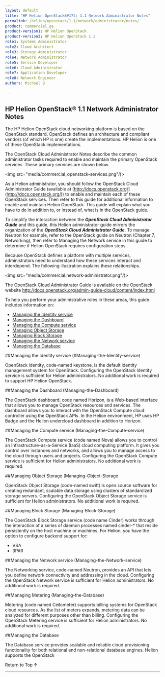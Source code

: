 ```yaml
---
layout: default
title: "HP Helion OpenStack&#174; 1.1 Network Administrator Notes"
permalink: /helion/openstack/1.1/network/administrator/notes/
product: commercial.ga
product-version1: HP Helion OpenStack
product-version2: HP Helion OpenStack 1.1
role1: Systems Administrator 
role2: Cloud Architect 
role3: Storage Administrator 
role4: Network Administrator 
role5: Service Developer 
role6: Cloud Administrator 
role7: Application Developer 
role8: Network Engineer 
authors: Michael B

---
```


<!--PUBLISHED-->


<script>

function PageRefresh {
onLoad="window.refresh"
}

PageRefresh();

</script>
<!--
<p style="font-size: small;"> <a href="/helion/openstack/1.1/">&#9664; PREV | <a href="/helion/openstack/1.1/">&#9650; UP</a> | <a href="/helion/openstack/1.1/faq/">NEXT &#9654; </a></p>
-->

## HP Helion OpenStack&#174; 1.1 Network Administrator Notes

The HP Helion OpenStack cloud networking platform is based on the OpenStack standard. OpenStack defines an architecture and compliant vendors (of which HP is one) create the implementations. HP Helion is one of these OpenStack implementations. 

The OpenStack Cloud Administrator Notes describe the common administrator tasks required to enable and maintain the primary OpenStack services. These primary services are shown below.


<img src="media/commercial_openstack-services.png"/)>


As a Helion administrator, you should follow the OpenStack Cloud Administrator Guide (available at [http://docs.openstack.org/](http://docs.openstack.org/)) to enable and maintain each of these OpenStack services. Then refer to this guide for additional information to enable and maintain Helion OpenStack. This guide will explain what you have to do in addition to, or instead of, what is in the OpenStack guide.

To simplify the interaction between the ***OpenStack Cloud Administrator Guide*** and this guide, this Helion administrator guide mirrors the organization of the ***OpenStack Cloud Administrator Guide***. To manage Neutron for example, refer to the OpenStack guide on Neutron (Chapter 7, Networking), then refer to Managing the Network service in this guide to determine if Helion OpenStack requires configuration steps. 

Because OpenStack defines a platform with multiple services, administrators need to understand how these services interact and interdepend. The following illustration explains these relationships. 


<img src="media/commercial.network-administrator.png"/)>




The OpenStack Cloud Administrator Guide is available on the OpenStack website http://docs.openstack.org/admin-guide-cloud/content/index.html 

To help you perform your administrative roles in these areas, this guide includes information on:

* [Managing the Identity service](#Managing-the-Identity-service)
* [Managing  the Dashboard](#Managing-the-Dashboard)
* [Managing the Compute service](#Managing-the-Compute-service)
* [Managing Object Storage](#Managing-Object-Storage)
* [Managing Block Storage](#Managing-Block-Storage)
* [Managing the Network service](#Managing-the-Network-service)
* [Managing the Database](#Managing-the-Database)


##Managing the Identity service (#Managing-the-Identity-service)

OpenStack Identity, code-named keystone, is the default identity management system for OpenStack. Configuring the OpenStack Identity service is sufficient for Helion administrators. No additional work is required to support HP Helion OpenStack.

##Managing the Dashboard (Managing-the-Dashboard)

The OpenStack dashboard, code named Horizon, is a Web-based interface that allows you to manage OpenStack resources and services. The dashboard allows you to interact with the OpenStack Compute cloud controller using the OpenStack APIs. 
In the Helion environment, HP uses HP Badge and the Helion undercloud dashboard in addition to Horizon.

##Managing the Compute service (Managing-the-Compute-service)

The OpenStack Compute service (code named Nova) allows you to control an Infrastructure-as-a-Service (IaaS) cloud computing platform. It gives you control over instances and networks, and allows you to manage access to the cloud through users and projects.
Configuring the OpenStack Compute service is sufficient for Helion administrators. No additional work is required.

##Managing Object Storage (Managing-Object-Storage

OpenStack Object Storage (code-named swift) is open source software for creating redundant, scalable data storage using clusters of standardized storage servers. Configuring the OpenStack Object Storage service is sufficient for Helion administrators. No additional work is required.

##Managing Block Storage (Managing-Block-Storage)

The OpenStack Block Storage service (code name Cinder) works through the interaction of a series of daemon processes named cinder-* that reside persistently on the host machine or machines.  For Helion, you have the option to configure backend support for:

* VSA
* 3PAR

##Managing the Network service (Managing-the-Network-service)

The Networking service, code-named Neutron, provides an API that lets you define network connectivity and addressing in the cloud.  Configuring the OpenStack Network service is sufficient for Helion administrators. No additional work is required.

##Managing Metering  (Managing-the-Database)

Metering (code named Ceilometer) supports billing systems for OpenStack cloud resources.  As the list of meters expands, metering data can be analyzed for different purposes other than billing.  Configuring the OpenStack Metering service is sufficient for Helion administrators. No additional work is required.

##Managing the Database

The Database service provides scalable and reliable cloud provisioning functionality for both relational and non-relational database engines. Helion supports the OpenStack 



<a href="#top" style="padding:14px 0px 14px 0px; text-decoration: none;"> Return to Top &#8593; </a>

----